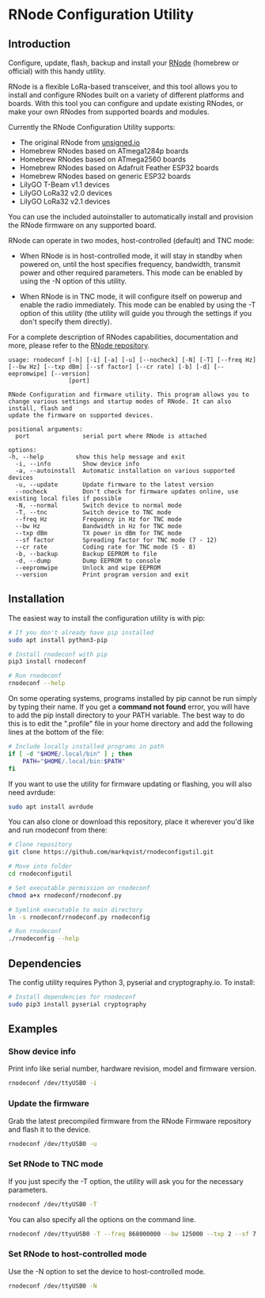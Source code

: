# RNode Configuration Utility

## Introduction

Configure, update, flash, backup and install your [RNode](https://unsigned.io/projects/rnode/) (homebrew or official) with this handy utility.

RNode is a flexible LoRa-based transceiver, and this tool allows you to install and configure RNodes built on a variety of different platforms and boards. With this tool you can configure and update existing RNodes, or make your own RNodes from supported boards and modules.

Currently the RNode Configuration Utility supports:

- The original RNode from [unsigned.io](https://unsigned.io/)
- Homebrew RNodes based on ATmega1284p boards
- Homebrew RNodes based on ATmega2560 boards
- Homebrew RNodes based on Adafruit Feather ESP32 boards
- Homebrew RNodes based on generic ESP32 boards
- LilyGO T-Beam v1.1 devices
- LilyGO LoRa32 v2.0 devices
- LilyGO LoRa32 v2.1 devices

You can use the included autoinstaller to automatically install and provision the RNode firmware on any supported board.

RNode can operate in two modes, host-controlled (default) and TNC mode:

- When RNode is in host-controlled mode, it will stay in standby when powered on, until the host specifies frequency, bandwidth, transmit power and other required parameters. This mode can be enabled by using the -N option of this utility.

- When RNode is in TNC mode, it will configure itself on powerup and enable the radio immediately. This mode can be enabled by using the -T option of this utility (the utility will guide you through the settings if you don't specify them directly).

For a complete description of RNodes capabilities, documentation and more, please refer to the [RNode repository](https://github.com/markqvist/RNode_Firmware).

```
usage: rnodeconf [-h] [-i] [-a] [-u] [--nocheck] [-N] [-T] [--freq Hz] [--bw Hz] [--txp dBm] [--sf factor] [--cr rate] [-b] [-d] [--eepromwipe] [--version]
                 [port]

RNode Configuration and firmware utility. This program allows you to change various settings and startup modes of RNode. It can also install, flash and
update the firmware on supported devices.

positional arguments:
  port               serial port where RNode is attached

options:                                                                                                                                                         -h, --help         show this help message and exit
  -i, --info         Show device info
  -a, --autoinstall  Automatic installation on various supported devices
  -u, --update       Update firmware to the latest version
  --nocheck          Don't check for firmware updates online, use existing local files if possible
  -N, --normal       Switch device to normal mode
  -T, --tnc          Switch device to TNC mode
  --freq Hz          Frequency in Hz for TNC mode
  --bw Hz            Bandwidth in Hz for TNC mode
  --txp dBm          TX power in dBm for TNC mode
  --sf factor        Spreading factor for TNC mode (7 - 12)
  --cr rate          Coding rate for TNC mode (5 - 8)
  -b, --backup       Backup EEPROM to file
  -d, --dump         Dump EEPROM to console
  --eepromwipe       Unlock and wipe EEPROM
  --version          Print program version and exit
```

## Installation

The easiest way to install the configuration utility is with pip:

```sh
# If you don't already have pip installed
sudo apt install python3-pip

# Install rnodeconf with pip
pip3 install rnodeconf

# Run rnodeconf
rnodeconf --help
```

On some operating systems, programs installed by pip cannot be run simply by typing their name. If you get a __command not found__ error, you will have to add the pip install directory to your PATH variable. The best way to do this is to edit the ".profile" file in your home directory and add the following lines at the bottom of the file:

```sh
# Include locally installed programs in path
if [ -d "$HOME/.local/bin" ] ; then
    PATH="$HOME/.local/bin:$PATH"
fi
```

If you want to use the utility for firmware updating or flashing, you will also need avrdude:

```sh
sudo apt install avrdude
```

You can also clone or download this repository, place it wherever you'd like and run rnodeconf from there:

```sh
# Clone repository
git clone https://github.com/markqvist/rnodeconfigutil.git

# Move into folder
cd rnodeconfigutil

# Set executable permission on rnodeconf
chmod a+x rnodeconf/rnodeconf.py

# Symlink executable to main directory
ln -s rnodeconf/rnodeconf.py rnodeconfig

# Run rnodeconf
./rnodeconfig --help
```

## Dependencies

The config utility requires Python 3, pyserial and cryptography.io. To install:

```sh
# Install dependencies for rnodeconf
sudo pip3 install pyserial cryptography
```

## Examples

### Show device info

Print info like serial number, hardware revision, model and firmware version.

```sh
rnodeconf /dev/ttyUSB0 -i
```
### Update the firmware

Grab the latest precompiled firmware from the RNode Firmware repository and flash it to the device.

```sh
rnodeconf /dev/ttyUSB0 -u
```

### Set RNode to TNC mode

If you just specify the -T option, the utility will ask you for the necessary parameters.

```sh
rnodeconf /dev/ttyUSB0 -T
```

You can also specify all the options on the command line.

```sh
rnodeconf /dev/ttyuUSB0 -T --freq 868000000 --bw 125000 --txp 2 --sf 7 --cr 5
```

### Set RNode to host-controlled mode

Use the -N option to set the device to host-controlled mode.

```sh
rnodeconf /dev/ttyUSB0 -N
```
